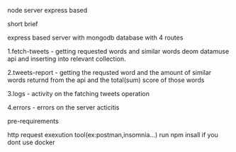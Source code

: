 node server express based

short brief

express based server with mongodb database with 4 routes

1.fetch-tweets - getting requested words and similar words deom datamuse api and inserting into relevant collection.

2.tweets-report - getting the requsted word and the amount of similar words returnd from the api and the total(sum) score of those words

3.logs - activity on the fatching tweets operation

4.errors - errors on the server acticitis

pre-requirements

http request exexution tool(ex:postman,insomnia...) 
run npm insall if you dont use docker
